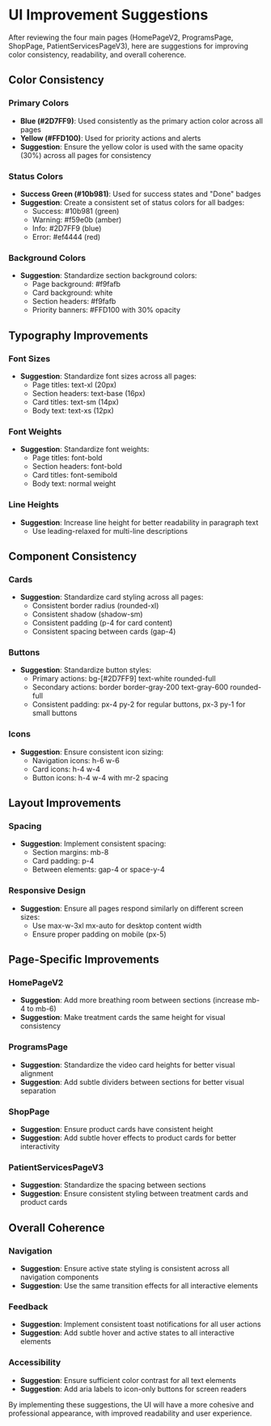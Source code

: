 # UI Improvement Suggestions

After reviewing the four main pages (HomePageV2, ProgramsPage, ShopPage, PatientServicesPageV3), here are suggestions for improving color consistency, readability, and overall coherence.

## Color Consistency

### Primary Colors
- **Blue (#2D7FF9)**: Used consistently as the primary action color across all pages
- **Yellow (#FFD100)**: Used for priority actions and alerts
- **Suggestion**: Ensure the yellow color is used with the same opacity (30%) across all pages for consistency

### Status Colors
- **Success Green (#10b981)**: Used for success states and "Done" badges
- **Suggestion**: Create a consistent set of status colors for all badges:
  - Success: #10b981 (green)
  - Warning: #f59e0b (amber)
  - Info: #2D7FF9 (blue)
  - Error: #ef4444 (red)

### Background Colors
- **Suggestion**: Standardize section background colors:
  - Page background: #f9fafb
  - Card background: white
  - Section headers: #f9fafb
  - Priority banners: #FFD100 with 30% opacity

## Typography Improvements

### Font Sizes
- **Suggestion**: Standardize font sizes across all pages:
  - Page titles: text-xl (20px)
  - Section headers: text-base (16px)
  - Card titles: text-sm (14px)
  - Body text: text-xs (12px)

### Font Weights
- **Suggestion**: Standardize font weights:
  - Page titles: font-bold
  - Section headers: font-bold
  - Card titles: font-semibold
  - Body text: normal weight

### Line Heights
- **Suggestion**: Increase line height for better readability in paragraph text
  - Use leading-relaxed for multi-line descriptions

## Component Consistency

### Cards
- **Suggestion**: Standardize card styling across all pages:
  - Consistent border radius (rounded-xl)
  - Consistent shadow (shadow-sm)
  - Consistent padding (p-4 for card content)
  - Consistent spacing between cards (gap-4)

### Buttons
- **Suggestion**: Standardize button styles:
  - Primary actions: bg-[#2D7FF9] text-white rounded-full
  - Secondary actions: border border-gray-200 text-gray-600 rounded-full
  - Consistent padding: px-4 py-2 for regular buttons, px-3 py-1 for small buttons

### Icons
- **Suggestion**: Ensure consistent icon sizing:
  - Navigation icons: h-6 w-6
  - Card icons: h-4 w-4
  - Button icons: h-4 w-4 with mr-2 spacing

## Layout Improvements

### Spacing
- **Suggestion**: Implement consistent spacing:
  - Section margins: mb-8
  - Card padding: p-4
  - Between elements: gap-4 or space-y-4

### Responsive Design
- **Suggestion**: Ensure all pages respond similarly on different screen sizes:
  - Use max-w-3xl mx-auto for desktop content width
  - Ensure proper padding on mobile (px-5)

## Page-Specific Improvements

### HomePageV2
- **Suggestion**: Add more breathing room between sections (increase mb-4 to mb-6)
- **Suggestion**: Make treatment cards the same height for visual consistency

### ProgramsPage
- **Suggestion**: Standardize the video card heights for better visual alignment
- **Suggestion**: Add subtle dividers between sections for better visual separation

### ShopPage
- **Suggestion**: Ensure product cards have consistent height
- **Suggestion**: Add subtle hover effects to product cards for better interactivity

### PatientServicesPageV3
- **Suggestion**: Standardize the spacing between sections
- **Suggestion**: Ensure consistent styling between treatment cards and product cards

## Overall Coherence

### Navigation
- **Suggestion**: Ensure active state styling is consistent across all navigation components
- **Suggestion**: Use the same transition effects for all interactive elements

### Feedback
- **Suggestion**: Implement consistent toast notifications for all user actions
- **Suggestion**: Add subtle hover and active states to all interactive elements

### Accessibility
- **Suggestion**: Ensure sufficient color contrast for all text elements
- **Suggestion**: Add aria labels to icon-only buttons for screen readers

By implementing these suggestions, the UI will have a more cohesive and professional appearance, with improved readability and user experience.
